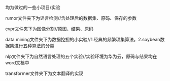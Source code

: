 均为做过的一些小项目/实验

rumor文件夹下为谣言检测//含处理后的数据集、原码、保存的参数

cvpr文件夹下为图像分割//原图、结果、原码

data mining文件夹下为数据挖掘的小实验//1.经典的频繁项集算法。2.soybean数据集进行五种算法的分类

nlp文件夹下为自然语言处理的五个实验//实验环境为华为云，原码与结果均在word文档中

transformer文件夹下为文本翻译的实现

